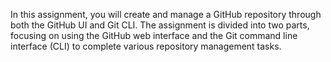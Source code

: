 In this assignment, you will create and manage a GitHub repository through both the GitHub UI and Git CLI. The assignment is divided into two parts, focusing on using the GitHub web interface and the Git command line interface (CLI) to complete various repository management tasks.
